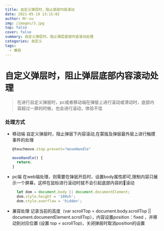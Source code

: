 ```yaml
---
title: 自定义弹层时，阻止底部内容滚动
date: 2021-05-19 13:15:02
author: Mr-xu
img: /images/3.jpg
top: false
cover: false
summary: 自定义弹层时，阻止弹层底部内容滚动处理
categories: 自定义
tags:
  - 兼容
---
```


# 自定义弹层时，阻止弹层底部内容滚动处理

>在进行自定义弹层时，pc或者移动端在弹层上进行滚动或滑动时，底部内容超过一屏的时候，也会进行滚动，体验不佳

### 处理方式
  + 移动端
    自定义弹层时，阻止弹层下内容滚动,在蒙版及弹层最外层上进行触摸事件的处理
    ``` javascript
    @touchmove.stop.prevent="moveHandle"

    moveHandle() {
      return;
    }
    ```
  + pc端
    在web端处理，则需要在弹层开启时，设置body属性即可,限制内容只展示一个屏幕，这样在鼠标进行滚动时就不会引起底部内容的滚动
    ``` javascript
      let dom = document.body || document.documentElement;
      dom.style.height = '100vh'; 
      dom.style.overflow = 'hidden';
    ```
  + 兼容处理
    记录当前的高度（var scrollTop = document.body.scrollTop || document.documentElement.scrollTop），内容设置position：fixed ，并移动到对应位置 (设置 top = scrollTop)，关闭弹层时取消position的设置